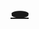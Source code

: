 # <a href="https://admiring-pike-75c4b2.netlify.app/" target="_blank">🕳</a>
<!--
**PagoDingo/PagoDingo**
-->



